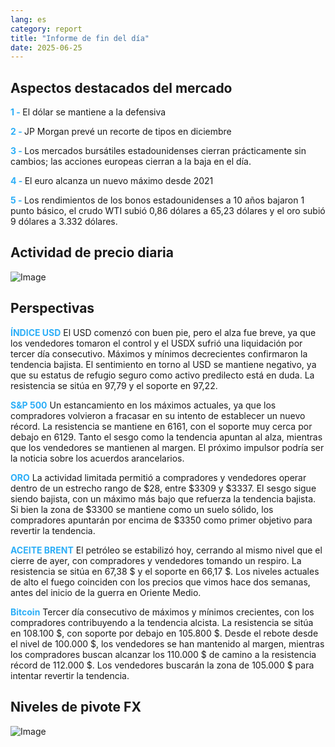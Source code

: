 ```yaml
---
lang: es
category: report
title: "Informe de fin del día"
date: 2025-06-25
---
```



<h2>Aspectos destacados del mercado</h2>
<strong style="color: #2caef7;">1 - </strong> El dólar se mantiene a la defensiva

<strong style="color: #2caef7;">2 - </strong> JP Morgan prevé un recorte de tipos en diciembre

<strong style="color: #2caef7;">3 - </strong> Los mercados bursátiles estadounidenses cierran prácticamente sin cambios; las acciones europeas cierran a la baja en el día.

<strong style="color: #2caef7;">4 - </strong> El euro alcanza un nuevo máximo desde 2021

<strong style="color: #2caef7;">5 - </strong> Los rendimientos de los bonos estadounidenses a 10 años bajaron 1 punto básico, el crudo WTI subió 0,86 dólares a 65,23 dólares y el oro subió 9 dólares a 3.332 dólares.



<h2>Actividad de precio diaria</h2>
<img src="https://markleighedu.github.io/img/Jun-2025/25-Jun-2025/price.jpg" alt="Image"/>

<h2>Perspectivas</h2>
<strong style="color: #2caef7;">ÍNDICE USD</strong> El USD comenzó con buen pie, pero el alza fue breve, ya que los vendedores tomaron el control y el USDX sufrió una liquidación por tercer día consecutivo. Máximos y mínimos decrecientes confirmaron la tendencia bajista. El sentimiento en torno al USD se mantiene negativo, ya que su estatus de refugio seguro como activo predilecto está en duda. La resistencia se sitúa en 97,79 y el soporte en 97,22.

<strong style="color: #2caef7;">S&P 500</strong> Un estancamiento en los máximos actuales, ya que los compradores volvieron a fracasar en su intento de establecer un nuevo récord. La resistencia se mantiene en 6161, con el soporte muy cerca por debajo en 6129. Tanto el sesgo como la tendencia apuntan al alza, mientras que los vendedores se mantienen al margen. El próximo impulsor podría ser la noticia sobre los acuerdos arancelarios.

<strong style="color: #2caef7;">ORO</strong> La actividad limitada permitió a compradores y vendedores operar dentro de un estrecho rango de $28, entre $3309 y $3337. El sesgo sigue siendo bajista, con un máximo más bajo que refuerza la tendencia bajista. Si bien la zona de $3300 se mantiene como un suelo sólido, los compradores apuntarán por encima de $3350 como primer objetivo para revertir la tendencia.

<strong style="color: #2caef7;">ACEITE BRENT</strong> El petróleo se estabilizó hoy, cerrando al mismo nivel que el cierre de ayer, con compradores y vendedores tomando un respiro. La resistencia se sitúa en 67,38 $ y el soporte en 66,17 $. Los niveles actuales de alto el fuego coinciden con los precios que vimos hace dos semanas, antes del inicio de la guerra en Oriente Medio.

<strong style="color: #2caef7;">Bitcoin</strong> Tercer día consecutivo de máximos y mínimos crecientes, con los compradores contribuyendo a la tendencia alcista. La resistencia se sitúa en 108.100 $, con soporte por debajo en 105.800 $. Desde el rebote desde el nivel de 100.000 $, los vendedores se han mantenido al margen, mientras los compradores buscan alcanzar los 110.000 $ de camino a la resistencia récord de 112.000 $. Los vendedores buscarán la zona de 105.000 $ para intentar revertir la tendencia.



<h2>Niveles de pivote FX</h2>
<img src="https://markleighedu.github.io/img/Jun-2025/25-Jun-2025/pivot.jpg" alt="Image"/>